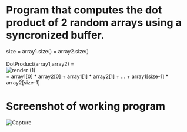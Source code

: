 # Program that computes the dot product of 2 random arrays using a syncronized buffer.<br>
size = array1.size() = array2.size() <br><br>
DotProduct(array1,array2) = <br>
![render (1)](https://user-images.githubusercontent.com/72858436/138666176-d6c10d70-7911-4dd4-a0fc-5dcf868d4142.png) <br>
= array1[0] * array2[0] + array1[1] * array2[1] + ... +  array1[size-1] * array2[size-1] <br>

# Screenshot of working program
![Capture](https://user-images.githubusercontent.com/72858436/138664680-60661dd0-ce32-4328-bf9e-7461e20306f8.PNG)
